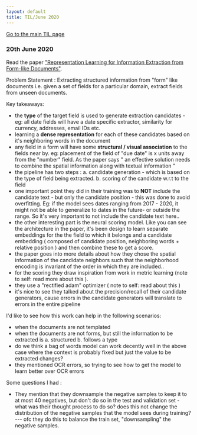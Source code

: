 ```yaml
---
layout: default
title: TIL/June 2020
---
```


[Go to the main TIL page](index.md)

### 20th June 2020

Read the paper ["Representation Learning for Information Extraction from Form-like Documents"]().

Problem Statement : Extracting structured information from "form" like documents i.e. given a set of fields for a particular domain, extract fields from unseen documents.

Key takeaways:

* the **type** of the target field is used to generate extraction candidates - eg: all date fields will have a date specific extractor, similarity for currency, addresses, email IDs etc.
* learning a **dense representation** for each of these candidates based on it's neighboring words in the document
* any field in a form will have some **structural / visual association** to the fields near by. eg: placement of the field of "due date" is x units away from the "number" field. As the paper says " an effective solution needs to combine the spatial information along with textual information "
* the pipeline has two steps : a. candidate generation - which is based on the type of field being extracted. b. scoring of the candidate w.r.t to the field
* one important point they did in their training was to **NOT** include the candidate text - but only the candidate position - this was done to avoid overfitting. Eg: if the model sees dates ranging from 2017 - 2020, it might not be able to generalize to dates in the future- or outside the range. So it's very important to not include the candidate text here..
* the other interesting part is the neural scoring model. Like you can see the architecture in the paper, it's been design to learn separate embeddings for the the field to which it belongs and a candidate embedding ( composed of candidate position, neighboring words + relative position ) and then combine these to get a score.
* the paper goes into more details about how they chose the spatial information of the candidate neighbors such that the neighborhood encoding is invariant of the order in which they are included..
* for the scoring they draw inspiration from work in metric learning (note to self: read more about this ).
* they use a "rectified adam" optimizer ( note to self: read about this )
* it's nice to see they talked about the precision/recall of their candidate generators, cause errors in the candidate generators will translate to errors in the entire pipeline


I'd like to see how this work can help in the following scenarios:
* when the documents are not templated
* when the documents are not forms, but still the information to be extracted is a. structured b. follows a type
* do we think a bag of words model can work decently well in the above case where the context is probably fixed but just the value to be extracted changes?
* they mentioned OCR errors, so trying to see how to get the model to learn better over OCR errors

Some questions I had :
* They mention that they downsample the negative samples to keep it to at most 40 negatives, but don't do so in the test and validation set - what was their thought process to do so? does this not change the distribution of the negative samples that the model sees during training? --- ofc they do this to balance the train set, "downsampling" the negative samples.
